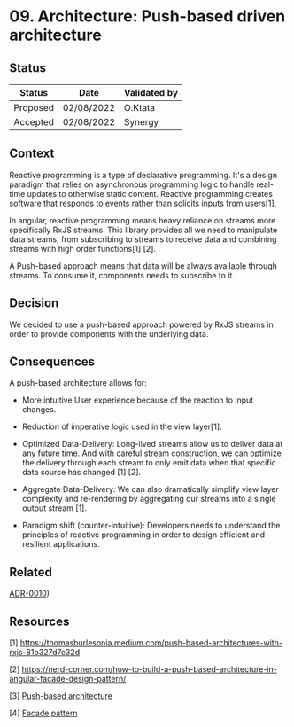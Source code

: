 # 09. Architecture: Push-based driven architecture
## Status

|Status|Date|Validated by|
|------|----|------------|
|Proposed|02/08/2022|O.Ktata|
|Accepted|02/08/2022|Synergy|

## Context

Reactive programming is a type of declarative programming. It's a design paradigm that relies on asynchronous programming logic to handle real-time updates to otherwise static content. Reactive programming creates software that responds to events rather than solicits inputs from users[1].

In angular, reactive programming means heavy reliance on streams more specifically RxJS streams. This library provides all we need to manipulate data streams, from subscribing to streams to receive data and combining streams with high order functions[1] [2].

A Push-based approach means that data will be always available through streams. To consume it, components needs to subscribe to it.

## Decision

We decided to use a push-based approach powered by RxJS streams in order to provide components with the underlying data.

## Consequences
A push-based architecture allows for:
- More intuitive User experience because of the reaction to input changes.

- Reduction of imperative logic used in the view layer[1].
- Optimized Data-Delivery: Long-lived streams allow us to deliver data at any future time. And with careful stream construction, we can optimize the delivery through each stream to only emit data when that specific data source has changed [1] [2].

- Aggregate Data-Delivery: We can also dramatically simplify view layer complexity and re-rendering by aggregating our streams into a single output stream [1].

- Paradigm shift (counter-intuitive): Developers needs to understand the principles of reactive programming in order to design efficient and resilient applications.
## Related 
[ADR-0010](0010-arch-facade-pattern.md))
## Resources
[1] https://thomasburlesonia.medium.com/push-based-architectures-with-rxjs-81b327d7c32d

[2] https://nerd-corner.com/how-to-build-a-push-based-architecture-in-angular-facade-design-pattern/

[3] [Push-based architecture](../documentation/architecture-part-5-push-based-architecture.md)

[4] [Facade pattern](../documentation/architecture-part-6-facade-pattern.md)

